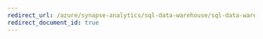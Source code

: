 ```yaml
---
redirect_url: /azure/synapse-analytics/sql-data-warehouse/sql-data-warehouse-connection-strings
redirect_document_id: true
---
```

